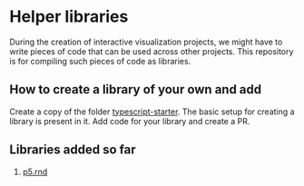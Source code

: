 # Helper libraries
During the creation of interactive visualization projects, we might have to write pieces of code that can be used across other projects. This repository is for compiling such pieces of code as libraries.

## How to create a library of your own and  add
Create a copy of the folder [typescript-starter](https://github.com/dynamic-learning/helper-libraries/tree/main/typescript-starter). The basic setup for creating a library is present in it. Add code for your library and create a PR.

## Libraries added so far

1. [p5.rnd](https://github.com/dynamic-learning/helper-libraries/tree/main/p5.rnd)
